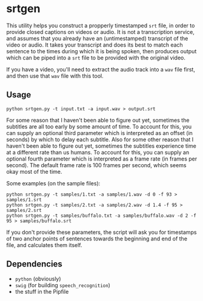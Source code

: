# srtgen

This utility helps you construct a propperly timestamped `srt` file, in order to provide closed captions on videos or audio. It is not a transcription service, and assumes that you already have an (untimestamped) transcript of the video or audio. It takes your transcript and does its best to match each sentence to the times during which it is being spoken, then produces output which can be piped into a `srt` file to be provided with the original video.

If you have a video, you'll need to extract the audio track into a `wav` file first, and then use that `wav` file with this tool.

## Usage

```
python srtgen.py -t input.txt -a input.wav > output.srt
```

For some reason that I haven't been able to figure out yet, sometimes the subtitles are all too early by some amount of time. To account for this, you can supply an optional third parameter which is interpreted as an offset (in seconds) by which to delay each subtitle. Also for some other reason that I haven't been able to figure out yet, sometimes the subtitles experience time at a different rate than us humans. To account for this, you can supply an optional fourth parameter which is interpreted as a frame rate (in frames per second). The default frame rate is 100 frames per second, which seems okay most of the time.

Some examples (on the sample files):
```
python srtgen.py -t samples/1.txt -a samples/1.wav -d 0 -f 93 > samples/1.srt
python srtgen.py -t samples/2.txt -a samples/2.wav -d 1.4 -f 95 > samples/2.srt
python srtgen.py -t samples/buffalo.txt -a samples/buffalo.wav -d 2 -f 95 > samples/buffalo.srt
```

If you don't provide these parameters, the script will ask you for timestamps of two anchor points of sentences towards the beginning and end of the file, and calculates them itself.

## Dependencies

* `python` (obviously)
* `swig` (for building `speech_recognition`)
* the stuff in the Pipfile
